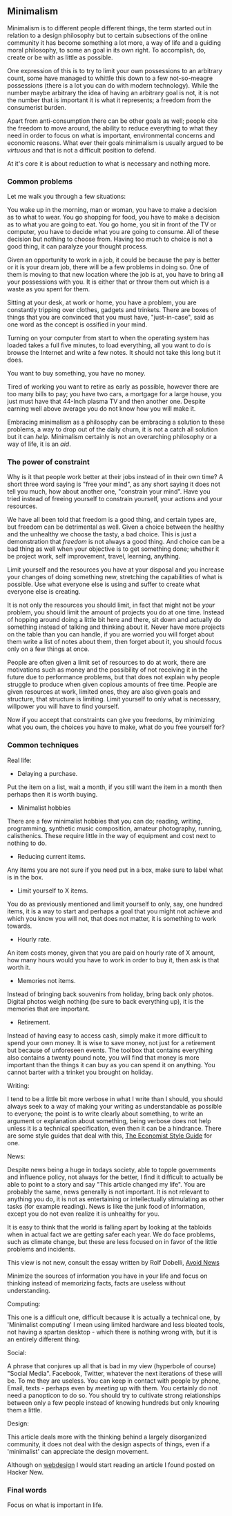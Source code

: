 ## Minimalism

Minimalism is to different people different things, the term started out in
relation to a design philosophy but to certain subsections of the online
community it has become something a lot more, a way of life and a guiding moral 
philosophy, to some an goal in its own right. To accomplish, do, create or be
with as little as possible.

One expression of this is to try to limit your own possessions to an arbitrary
count, some have managed to whittle this down to a few not-so-meagre possessions
(there is a lot you can do with modern technology). While the number maybe
arbitrary the idea of having an arbitrary goal is not, it is not the number that
is important it is what it represents; a freedom from the consumerist burden.

Apart from anti-consumption there can be other goals as well; people cite the
freedom to move around, the ability to reduce everything to what they need in
order to focus on what is important, environmental concerns and economic
reasons. What ever their goals minimalism is usually argued to be *virtuous* and
that is not a difficult position to defend.

At it's core it is about reduction to what is necessary and nothing more.

### Common problems

Let me walk you through a few situations:

You wake up in the morning, man or woman, you have to make a decision as to what
to wear. You go shopping for food, you have to make a decision as to what you
are going to eat. You go home, you sit in front of the TV or computer, you have
to decide what you are going to consume. All of these decision but nothing to
choose from. Having too much to choice is not a good thing, it can paralyze your
thought process.

Given an opportunity to work in a job, it could be because the pay is better or
it is your dream job, there will be a few problems in doing so. One of them is
moving to that new location where the job is at, you have to bring all your
possessions with you. It is either that or throw them out which is a waste as
you spent for them. 

Sitting at your desk, at work or home, you have a problem, you are constantly
tripping over clothes, gadgets and trinkets. There are boxes of things that you
are convinced that you must have, "just-in-case", said as one word as the
concept is ossified in your mind. 

Turning on your computer from start to when the operating system has loaded
takes a full five minutes, to load everything, all you want to do is browse the
Internet and write a few notes. It should not take this long but it does.

You want to buy something, you have no money.

Tired of working you want to retire as early as possible, however there are too
many bills to pay; you have two cars, a mortgage for a large house, you just
must have that 44-Inch plasma TV and then another one. Despite earning well
above average you do not know how you will make it.

Embracing minimalism as a philosophy can be embracing a solution to these
problems, a way to drop out of the daily churn, it is not a catch all solution
but it can *help*. Minimalism certainly is not an overarching philosophy or a
way of life, it is an *aid*.


### The power of constraint

Why is it that people work better at their jobs instead of in their own time? A
short three word saying is "free your mind", as any short saying it does not
tell you much, how about another one, "constrain your mind". Have you tried
instead of freeing yourself to constrain yourself, your actions and your
resources.

We have all been told that freedom is a good thing, and certain types are, but
freedom can be detrimental as well. Given a choice between the healthy and the
unhealthy we choose the tasty, a bad choice. This is just a demonstration that
*freedom* is not always a good thing. And choice can be a bad thing as well when
your objective is to get something done; whether it be project work, self
improvement, travel, learning, anything. 

Limit yourself and the resources you have at your disposal and you increase your
changes of doing something new, stretching the capabilities of what is possible.
Use what everyone else is using and suffer to create what everyone else is
creating. 

It is not only the resources you should limit, in fact that might not be *your*
problem, you should limit the amount of projects you do at one time. Instead of
hopping around doing a little bit here and there, sit down and actually do
something instead of talking and thinking about it. Never have more projects on
the table than you can handle, if you are worried you will forget about them
write a list of notes about them, then forget about it, you should focus only on
a few things at once.

People are often given a limit set of resources to do at work, there are
motivations such as money and the possibility of not receiving it in the future
due to performance problems, but that does not explain why people struggle to
produce when given copious amounts of free time. People are given resources at
work, limited ones, they are also given goals and structure, that structure is
limiting. Limit yourself to only what is necessary, willpower you will have to
find yourself.

Now if you accept that constraints can give you freedoms, by minimizing what you
own, the choices you have to make, what do you free yourself for?

### Common techniques

Real life:

* Delaying a purchase.

Put the item on a list, wait a month, if you still want the item in a month then
perhaps then it is worth buying.

* Minimalist hobbies

There are a few minimalist hobbies that you can do; reading, writing,
programming, synthetic music composition, amateur photography, running,
calisthenics. These require little in the way of equipment and cost next to
nothing to do. 

* Reducing current items.

Any items you are not sure if you need put in a box, make sure to label what is
in the box. 

* Limit yourself to X items.

You do as previously mentioned and limit yourself to only, say, one hundred
items, it is a way to start and perhaps a goal that you might not achieve and
which you know you will not, that does not matter, it is something to work
towards.

* Hourly rate.

An item costs money, given that you are paid on hourly rate of X amount, how
many hours would you have to work in order to buy it, then ask is that worth it.

* Memories not items.

Instead of bringing back souvenirs from holiday, bring back only photos. Digital
photos weigh nothing (be sure to back everything up), it is the memories that
are important.

* Retirement.

Instead of having easy to access cash, simply make it more difficult to spend
your own money. It is wise to save money, not just for a retirement but because
of unforeseen events. The toolbox that contains everything also contains a
twenty pound note, you will find that money is more important than the things it
can buy as you can spend it on anything. You cannot barter with a trinket you
brought on holiday.

Writing:

I tend to be a little bit more verbose in what I write than I should, you should
always seek to a way of making your writing as understandable as possible to
everyone; the point is to write clearly about something, to write an argument or
explanation about something, being verbose does not help unless it is a
technical specification, even then it can be a hindrance. There are some style
guides that deal with this, [The Economist Style Guide][]
for one.

News:

Despite news being a huge in todays society, able to topple governments and
influence policy, not always for the better, I find it difficult to actually be
able to point to a story and say "This article changed my life". You are
probably the same, news generally is not important. It is not relevant to
anything you do, it is not as entertaining or intellectually stimulating as
other tasks (for example reading). News is like the junk food of information,
except you do not even realize it is unhealthy for you.

It is easy to think that the world is falling apart by looking at the tabloids
when in actual fact we are getting safer each year. We do face problems, such as
climate change, but these are less focused on in favor of the little problems
and incidents.

This view is not new, consult the essay written by Rolf Dobelli, [Avoid News][]

Minimize the sources of information you have in your life and focus on thinking
instead of memorizing facts, facts are useless without understanding.

Computing:

This one is a difficult one, difficult because it is actually a technical one,
by 'Minimalist computing' I mean using limited hardware and less bloated tools,
not having a spartan desktop - which there is nothing wrong with, but it is an
entirely different thing.

Social:

A phrase that conjures up all that is bad in my view (hyperbole of course)
"Social Media". Facebook, Twitter, whatever the next iterations of these will
be. To me they are useless. You can keep in contact with people by phone, Email,
texts - perhaps even by *meeting* up with them. You certainly do not need a
panopticon to do so. You should try to cultivate strong relationships between
only a few people instead of knowing hundreds but only knowing them a little.

Design:

This article deals more with the thinking behind a largely disorganized
community, it does not deal with the design aspects of things, even if a
'minimalist' can appreciate the design movement.

Although on [webdesign][] I would start reading an article I found posted on Hacker
New.

### Final words

Focus on what is important in life.

[webdesign]: http://justinjackson.ca/words.html
[Avoid News]: http://dobelli.com/wp-content/uploads/2010/08/Avoid_News_Part1_TEXT.pdf
[The Economist Style Guide]:http://www.economist.com/styleguide/introduction
